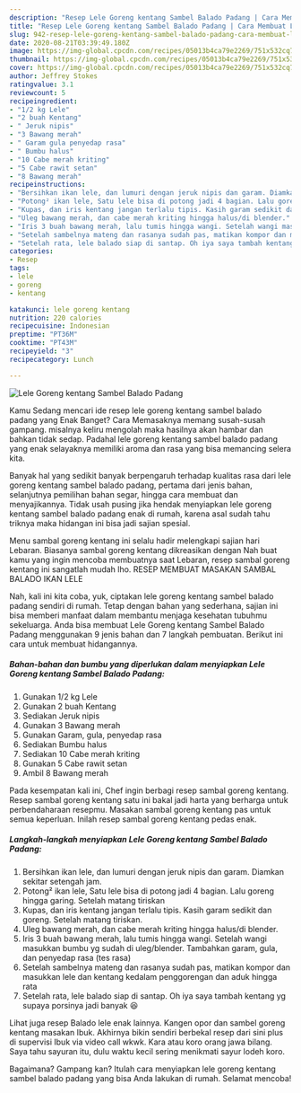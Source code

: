 ```yaml
---
description: "Resep Lele Goreng kentang Sambel Balado Padang | Cara Membuat Lele Goreng kentang Sambel Balado Padang Yang Enak dan Simpel"
title: "Resep Lele Goreng kentang Sambel Balado Padang | Cara Membuat Lele Goreng kentang Sambel Balado Padang Yang Enak dan Simpel"
slug: 942-resep-lele-goreng-kentang-sambel-balado-padang-cara-membuat-lele-goreng-kentang-sambel-balado-padang-yang-enak-dan-simpel
date: 2020-08-21T03:39:49.180Z
image: https://img-global.cpcdn.com/recipes/05013b4ca79e2269/751x532cq70/lele-goreng-kentang-sambel-balado-padang-foto-resep-utama.jpg
thumbnail: https://img-global.cpcdn.com/recipes/05013b4ca79e2269/751x532cq70/lele-goreng-kentang-sambel-balado-padang-foto-resep-utama.jpg
cover: https://img-global.cpcdn.com/recipes/05013b4ca79e2269/751x532cq70/lele-goreng-kentang-sambel-balado-padang-foto-resep-utama.jpg
author: Jeffrey Stokes
ratingvalue: 3.1
reviewcount: 5
recipeingredient:
- "1/2 kg Lele"
- "2 buah Kentang"
- " Jeruk nipis"
- "3 Bawang merah"
- " Garam gula penyedap rasa"
- " Bumbu halus"
- "10 Cabe merah kriting"
- "5 Cabe rawit setan"
- "8 Bawang merah"
recipeinstructions:
- "Bersihkan ikan lele, dan lumuri dengan jeruk nipis dan garam. Diamkan sekitar setengah jam."
- "Potong² ikan lele, Satu lele bisa di potong jadi 4 bagian. Lalu goreng hingga garing. Setelah matang tiriskan"
- "Kupas, dan iris kentang jangan terlalu tipis. Kasih garam sedikit dan goreng. Setelah matang tiriskan."
- "Uleg bawang merah, dan cabe merah kriting hingga halus/di blender."
- "Iris 3 buah bawang merah, lalu tumis hingga wangi. Setelah wangi masukkan bumbu yg sudah di uleg/blender. Tambahkan garam, gula, dan penyedap rasa (tes rasa)"
- "Setelah sambelnya mateng dan rasanya sudah pas, matikan kompor dan masukkan lele dan kentang kedalam penggorengan dan aduk hingga rata"
- "Setelah rata, lele balado siap di santap. Oh iya saya tambah kentang yg supaya porsinya jadi banyak 😆"
categories:
- Resep
tags:
- lele
- goreng
- kentang

katakunci: lele goreng kentang 
nutrition: 220 calories
recipecuisine: Indonesian
preptime: "PT36M"
cooktime: "PT43M"
recipeyield: "3"
recipecategory: Lunch

---
```



![Lele Goreng kentang Sambel Balado Padang](https://img-global.cpcdn.com/recipes/05013b4ca79e2269/751x532cq70/lele-goreng-kentang-sambel-balado-padang-foto-resep-utama.jpg)

Kamu Sedang mencari ide resep lele goreng kentang sambel balado padang yang Enak Banget? Cara Memasaknya memang susah-susah gampang. misalnya keliru mengolah maka hasilnya akan hambar dan bahkan tidak sedap. Padahal lele goreng kentang sambel balado padang yang enak selayaknya memiliki aroma dan rasa yang bisa memancing selera kita.

Banyak hal yang sedikit banyak berpengaruh terhadap kualitas rasa dari lele goreng kentang sambel balado padang, pertama dari jenis bahan, selanjutnya pemilihan bahan segar, hingga cara membuat dan menyajikannya. Tidak usah pusing jika hendak menyiapkan lele goreng kentang sambel balado padang enak di rumah, karena asal sudah tahu triknya maka hidangan ini bisa jadi sajian spesial.

Menu sambal goreng kentang ini selalu hadir melengkapi sajian hari Lebaran. Biasanya sambal goreng kentang dikreasikan dengan Nah buat kamu yang ingin mencoba membuatnya saat Lebaran, resep sambal goreng kentang ini sangatlah mudah lho. RESEP MEMBUAT MASAKAN SAMBAL BALADO IKAN LELE


Nah, kali ini kita coba, yuk, ciptakan lele goreng kentang sambel balado padang sendiri di rumah. Tetap dengan bahan yang sederhana, sajian ini bisa memberi manfaat dalam membantu menjaga kesehatan tubuhmu sekeluarga. Anda bisa membuat Lele Goreng kentang Sambel Balado Padang menggunakan 9 jenis bahan dan 7 langkah pembuatan. Berikut ini cara untuk membuat hidangannya.

<!--inarticleads1-->

##### Bahan-bahan dan bumbu yang diperlukan dalam menyiapkan Lele Goreng kentang Sambel Balado Padang:

1. Gunakan 1/2 kg Lele
1. Gunakan 2 buah Kentang
1. Sediakan  Jeruk nipis
1. Gunakan 3 Bawang merah
1. Gunakan  Garam, gula, penyedap rasa
1. Sediakan  Bumbu halus
1. Sediakan 10 Cabe merah kriting
1. Gunakan 5 Cabe rawit setan
1. Ambil 8 Bawang merah


Pada kesempatan kali ini, Chef ingin berbagi resep sambal goreng kentang. Resep sambal goreng kentang satu ini bakal jadi harta yang berharga untuk perbendaharaan resepmu. Masakan sambal goreng kentang pas untuk semua keperluan. Inilah resep sambal goreng kentang pedas enak. 

<!--inarticleads2-->

##### Langkah-langkah menyiapkan Lele Goreng kentang Sambel Balado Padang:

1. Bersihkan ikan lele, dan lumuri dengan jeruk nipis dan garam. Diamkan sekitar setengah jam.
1. Potong² ikan lele, Satu lele bisa di potong jadi 4 bagian. Lalu goreng hingga garing. Setelah matang tiriskan
1. Kupas, dan iris kentang jangan terlalu tipis. Kasih garam sedikit dan goreng. Setelah matang tiriskan.
1. Uleg bawang merah, dan cabe merah kriting hingga halus/di blender.
1. Iris 3 buah bawang merah, lalu tumis hingga wangi. Setelah wangi masukkan bumbu yg sudah di uleg/blender. Tambahkan garam, gula, dan penyedap rasa (tes rasa)
1. Setelah sambelnya mateng dan rasanya sudah pas, matikan kompor dan masukkan lele dan kentang kedalam penggorengan dan aduk hingga rata
1. Setelah rata, lele balado siap di santap. Oh iya saya tambah kentang yg supaya porsinya jadi banyak 😆


Lihat juga resep Balado lele enak lainnya. Kangen opor dan sambel goreng kentang masakan Ibuk. Akhirnya bikin sendiri berbekal resep dari sini plus di supervisi Ibuk via video call wkwk. Kara atau koro orang jawa bilang. Saya tahu sayuran itu, dulu waktu kecil sering menikmati sayur lodeh koro. 

Bagaimana? Gampang kan? Itulah cara menyiapkan lele goreng kentang sambel balado padang yang bisa Anda lakukan di rumah. Selamat mencoba!
